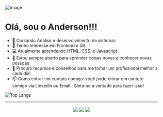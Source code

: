 ![image](https://github.com/andersongulartew/andersongulartew/assets/146239794/1242229d-464c-4bea-b0c0-61bda4d03c42)

<h1>Olá, sou o Anderson!!!</h1> 

- 🔭 Cursando Análise e desenvolvimento de sistemas
- 👀 Tenho interesse em Frontend e QA
- 💻 Atualmente aprendendo HTML, CSS, e Javascript 
- 🤝 Estou sempre aberto para aprender coisas novas e conhecer novas pessoas 
- 🌱 Procuro recursos e conselhos para me tornar um profissional melhor a cada dia!
- 📫 Como entrar em contato comigo: você pode entrar em contato comigo via Linkedin ou Email . Sinta-se a vontade para fazer isso!

![Top Langs](https://github-readme-stats.vercel.app/api/top-langs/?username=andersongulartew&layout=compact)
  
 ------
  <div align="center" text="center">
  <a href="https://www.linkedin.com/in/anderson-gularte-wodnoff-372302237/">
  <img align="center" src="https://img.shields.io/badge/LinkedIn-0077B5?style=for-the-badge&logo=linkedin&logoColor=white"/>
  </a>
 
  <a href="mailto:andersongularte1993@gmail.com">
    <img align="center" src="https://img.shields.io/badge/Gmail-D14836?style=for-the-badge&logo=gmail&logoColor=white"/>
  </a>
  
   <a href="https://www.instagram.com/anderson_wodnoff/">
    <img align="center" src="https://img.shields.io/badge/Instagram-E4405F?style=for-the-badge&logo=instagram&logoColor=white"/>
  </a>
 
 </div>

<!---
andersongulartew/andersongulartew is a ✨ special ✨ repository because its `README.md` (this file) appears on your GitHub profile.
You can click the Preview link to take a look at your changes.
--->
